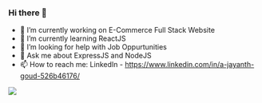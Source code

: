 ### Hi there 👋



- 🔭 I’m currently working on E-Commerce Full Stack Website
- 🌱 I’m currently learning ReactJS
- 🤔 I’m looking for help with Job Oppurtunities
- 💬 Ask me about ExpressJS and NodeJS
- 📫 How to reach me: LinkedIn - https://www.linkedin.com/in/a-jayanth-goud-526b46176/
<img src = "https://github-readme-stats.vercel.app/api?username=jay459&&show_icons=true&&title_color=FFFFFF&&icon_color=FFFFFF&&bg_color=273746&&text_color=FFFFFF"/>
